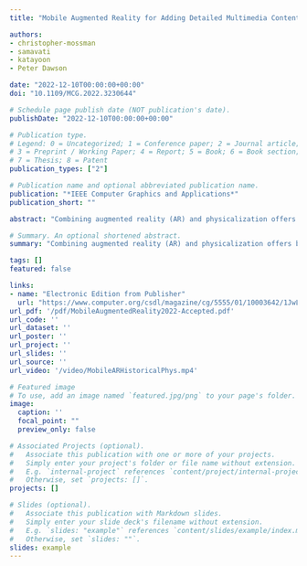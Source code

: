 ```yaml
---
title: "Mobile Augmented Reality for Adding Detailed Multimedia Content to Historical Physicalizations"

authors:
- christopher-mossman
- samavati
- katayoon
- Peter Dawson

date: "2022-12-10T00:00:00+00:00"
doi: "10.1109/MCG.2022.3230644"

# Schedule page publish date (NOT publication's date).
publishDate: "2022-12-10T00:00:00+00:00"

# Publication type.
# Legend: 0 = Uncategorized; 1 = Conference paper; 2 = Journal article;
# 3 = Preprint / Working Paper; 4 = Report; 5 = Book; 6 = Book section;
# 7 = Thesis; 8 = Patent
publication_types: ["2"]

# Publication name and optional abbreviated publication name.
publication: "*IEEE Computer Graphics and Applications*"
publication_short: ""

abstract: "Combining augmented reality (AR) and physicalization offers both opportunities and challenges when representing detailed historical data. In this paper, we describe a framework where mobile AR supplements views of 3D prints of historical locations with interactive functionality and small visual details that the prints alone cannot display. Since seeing certain details requires bringing the camera close to the physical objects, the resulting camera frames may lack the visual information necessary to determine objects' positions and accurately superimpose the overlay. We address this by enhancing tracking of 3D prints at close distances and employing visualization techniques that allow viewing small details in ways that do not interfere with tracking. To demonstrate these techniques, we apply our framework to the preservation of two heritage sites that represent large real-life areas containing smaller details of interest."

# Summary. An optional shortened abstract.
summary: "Combining augmented reality (AR) and physicalization offers both opportunities and challenges when representing detailed historical data. In this paper, we describe a framework where mobile AR supplements views of 3D prints of historical locations with interactive functionality and small visual details that the prints alone cannot display..."

tags: []
featured: false

links:
- name: "Electronic Edition from Publisher"
  url: "https://www.computer.org/csdl/magazine/cg/5555/01/10003642/1JwLsDcL7Fe"
url_pdf: '/pdf/MobileAugmentedReality2022-Accepted.pdf'
url_code: ''
url_dataset: ''
url_poster: ''
url_project: ''
url_slides: ''
url_source: ''
url_video: '/video/MobileARHistoricalPhys.mp4'

# Featured image
# To use, add an image named `featured.jpg/png` to your page's folder. 
image:
  caption: ''
  focal_point: ""
  preview_only: false

# Associated Projects (optional).
#   Associate this publication with one or more of your projects.
#   Simply enter your project's folder or file name without extension.
#   E.g. `internal-project` references `content/project/internal-project/index.md`.
#   Otherwise, set `projects: []`.
projects: []

# Slides (optional).
#   Associate this publication with Markdown slides.
#   Simply enter your slide deck's filename without extension.
#   E.g. `slides: "example"` references `content/slides/example/index.md`.
#   Otherwise, set `slides: ""`.
slides: example
---
```

